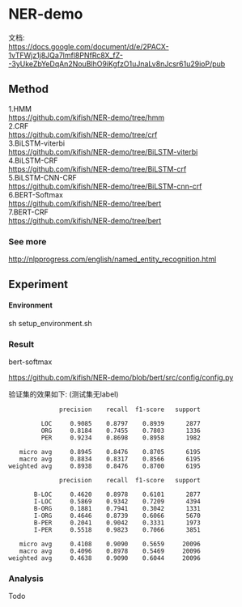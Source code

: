 # NER-demo

文档:     
https://docs.google.com/document/d/e/2PACX-1vTFWjz1j8JQa7lmfl8PNfRc8X_fZ--3yUkeZbYeDqAn2NouBlhO9iKgfzO1uJnaLv8nJcsr61u29ioP/pub



## Method
1.HMM  
https://github.com/kifish/NER-demo/tree/hmm  
2.CRF  
https://github.com/kifish/NER-demo/tree/crf  
3.BiLSTM-viterbi  
https://github.com/kifish/NER-demo/tree/BiLSTM-viterbi  
4.BiLSTM-CRF  
https://github.com/kifish/NER-demo/tree/BiLSTM-crf  
5.BiLSTM-CNN-CRF   
https://github.com/kifish/NER-demo/tree/BiLSTM-cnn-crf  
6.BERT-Softmax           
https://github.com/kifish/NER-demo/tree/bert              
7.BERT-CRF             
https://github.com/kifish/NER-demo/tree/bert


### See more
http://nlpprogress.com/english/named_entity_recognition.html


## Experiment
#### Environment
sh setup_environment.sh

### Result
bert-softmax

https://github.com/kifish/NER-demo/blob/bert/src/config/config.py

验证集的效果如下: (测试集无label)
```
              precision    recall  f1-score   support

         LOC     0.9085    0.8797    0.8939      2877
         ORG     0.8184    0.7455    0.7803      1336
         PER     0.9234    0.8698    0.8958      1982

   micro avg     0.8945    0.8476    0.8705      6195
   macro avg     0.8834    0.8317    0.8566      6195
weighted avg     0.8938    0.8476    0.8700      6195

              precision    recall  f1-score   support

       B-LOC     0.4620    0.8978    0.6101      2877
       I-LOC     0.5869    0.9342    0.7209      4394
       B-ORG     0.1881    0.7941    0.3042      1331
       I-ORG     0.4646    0.8739    0.6066      5670
       B-PER     0.2041    0.9042    0.3331      1973
       I-PER     0.5518    0.9823    0.7066      3851

   micro avg     0.4108    0.9090    0.5659     20096
   macro avg     0.4096    0.8978    0.5469     20096
weighted avg     0.4638    0.9090    0.6044     20096
```



### Analysis
Todo